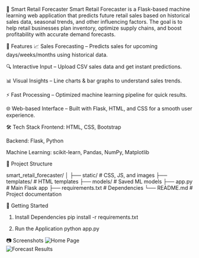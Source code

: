 🛒 Smart Retail Forecaster
Smart Retail Forecaster is a Flask-based machine learning web application that predicts future retail sales based on historical sales data, seasonal trends, and other influencing factors.
The goal is to help retail businesses plan inventory, optimize supply chains, and boost profitability with accurate demand forecasts.

📌 Features
📈 Sales Forecasting – Predicts sales for upcoming days/weeks/months using historical data.

🔍 Interactive Input – Upload CSV sales data and get instant predictions.

📊 Visual Insights – Line charts & bar graphs to understand sales trends.

⚡ Fast Processing – Optimized machine learning pipeline for quick results.

🌐 Web-based Interface – Built with Flask, HTML, and CSS for a smooth user experience.

🛠 Tech Stack
Frontend: HTML, CSS, Bootstrap

Backend: Flask, Python

Machine Learning: scikit-learn, Pandas, NumPy, Matplotlib

📂 Project Structure

smart_retail_forecaster/
│
├── static/               # CSS, JS, and images
├── templates/            # HTML templates
├── models/               # Saved ML models
├── app.py                 # Main Flask app
├── requirements.txt       # Dependencies
└── README.md              # Project documentation

🚀 Getting Started

1. Install Dependencies
   pip install -r requirements.txt

2. Run the Application
   python app.py

📷 Screenshots 
![Home Page](screenshots/home.png)  
![Forecast Results](screenshots/results.png)  
